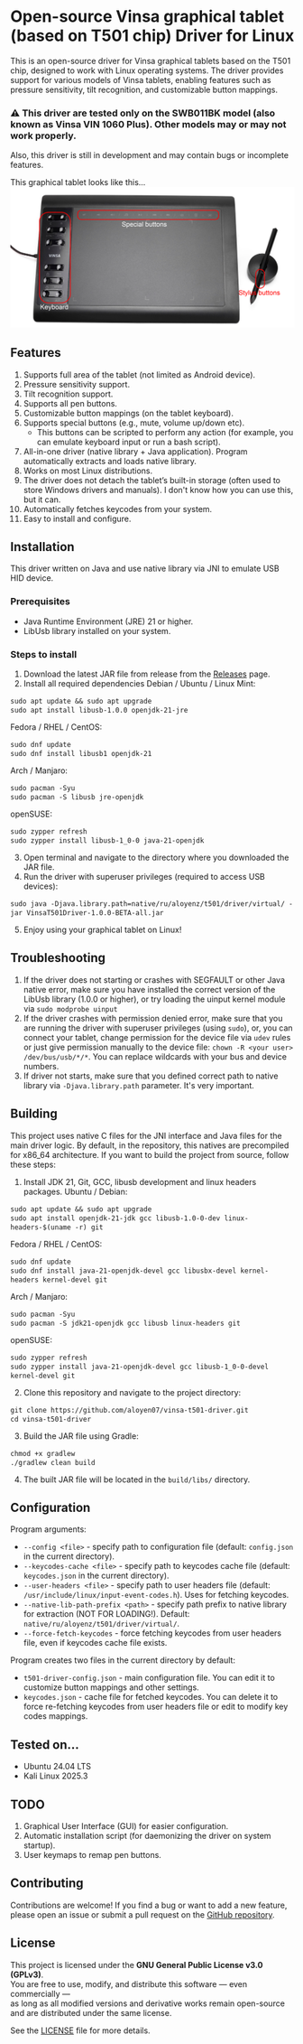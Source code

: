# Open-source Vinsa graphical tablet (based on T501 chip) Driver for Linux

This is an open-source driver for Vinsa graphical tablets based on the T501 chip, designed to work with Linux operating systems. 
The driver provides support for various models of Vinsa tablets, enabling features such as pressure sensitivity, tilt recognition, and customizable button mappings.

### ⚠️ This driver are tested only on the SWB011BK model (also known as Vinsa VIN 1060 Plus). Other models may or may not work properly.

Also, this driver is still in development and may contain bugs or incomplete features.

This graphical tablet looks like this...
![Vinsa VIN 1060 Plus](readme/tablet.png)


## Features

1. Supports full area of the tablet (not limited as Android device).
2. Pressure sensitivity support.
3. Tilt recognition support.
4. Supports all pen buttons.
5. Customizable button mappings (on the tablet keyboard).
6. Supports special buttons (e.g., mute, volume up/down etc).
    - This buttons can be scripted to perform any action (for example, you can emulate keyboard input or run a bash script).
7. All-in-one driver (native library + Java application). Program automatically extracts and loads native library.
8. Works on most Linux distributions.
9. The driver does not detach the tablet’s built-in storage (often used to store Windows drivers and manuals). 
I don't know how you can use this, but it can.
10. Automatically fetches keycodes from your system.
11. Easy to install and configure.

## Installation

This driver written on Java and use native library via JNI to emulate USB HID device.

### Prerequisites
- Java Runtime Environment (JRE) 21 or higher.
- LibUsb library installed on your system.

### Steps to install
1. Download the latest JAR file from release from the [Releases](https://github.com/aloyen07/vinsa-t501-driver/releases) page.
2. Install all required dependencies
Debian / Ubuntu / Linux Mint:
```shell
sudo apt update && sudo apt upgrade
sudo apt install libusb-1.0.0 openjdk-21-jre
```
Fedora / RHEL / CentOS:
```shell
sudo dnf update
sudo dnf install libusb1 openjdk-21
```
Arch / Manjaro:
```shell
sudo pacman -Syu
sudo pacman -S libusb jre-openjdk
```
openSUSE:
```shell
sudo zypper refresh
sudo zypper install libusb-1_0-0 java-21-openjdk
```
3. Open terminal and navigate to the directory where you downloaded the JAR file.
4. Run the driver with superuser privileges (required to access USB devices):
```shell
sudo java -Djava.library.path=native/ru/aloyenz/t501/driver/virtual/ -jar VinsaT501Driver-1.0.0-BETA-all.jar
```
5. Enjoy using your graphical tablet on Linux!

## Troubleshooting

1. If the driver does not starting or crashes with SEGFAULT or other Java native error, make sure you have installed the 
correct version of the LibUsb library (1.0.0 or higher), or try loading the uinput kernel module via `sudo modprobe uinput`
2. If the driver crashes with permission denied error, make sure that you are running the driver with superuser 
privileges (using `sudo`), or, you can connect your tablet, change permission for the device file via `udev` rules or just give 
permission manually to the device file: `chown -R <your user> /dev/bus/usb/*/*`. You can replace wildcards with your bus and device numbers.
3. If driver not starts, make sure that you defined correct path to native library via `-Djava.library.path` parameter. It's very important.

## Building

This project uses native C files for the JNI interface and Java files for the main driver logic. By default, in the repository,
this natives are precompiled for x86_64 architecture. If you want to build the project from source, follow these steps:

1. Install JDK 21, Git, GCC, libusb development and linux headers packages.
Ubuntu / Debian:
```shell
sudo apt update && sudo apt upgrade
sudo apt install openjdk-21-jdk gcc libusb-1.0-0-dev linux-headers-$(uname -r) git
```
Fedora / RHEL / CentOS:
```shell
sudo dnf update
sudo dnf install java-21-openjdk-devel gcc libusbx-devel kernel-headers kernel-devel git
```
Arch / Manjaro:
```shell
sudo pacman -Syu
sudo pacman -S jdk21-openjdk gcc libusb linux-headers git
```
openSUSE:
```shell
sudo zypper refresh
sudo zypper install java-21-openjdk-devel gcc libusb-1_0-0-devel kernel-devel git
```
2. Clone this repository and navigate to the project directory:
```shell
git clone https://github.com/aloyen07/vinsa-t501-driver.git
cd vinsa-t501-driver
```
3. Build the JAR file using Gradle:
```shell
chmod +x gradlew
./gradlew clean build
```
4. The built JAR file will be located in the `build/libs/` directory.

## Configuration

Program arguments:
- `--config <file>` - specify path to configuration file (default: `config.json` in the current directory).
- `--keycodes-cache <file>` - specify path to keycodes cache file (default: `keycodes.json` in the current directory).
- `--user-headers <file>` - specify path to user headers file (default: `/usr/include/linux/input-event-codes.h`). Uses for fetching keycodes.
- `--native-lib-path-prefix <path>` - specify path prefix to native library for extraction (NOT FOR LOADING!). Default: `native/ru/aloyenz/t501/driver/virtual/`.
- `--force-fetch-keycodes` - force fetching keycodes from user headers file, even if keycodes cache file exists.

Program creates two files in the current directory by default:
- `t501-driver-config.json` - main configuration file. You can edit it to customize button mappings and other settings.
- `keycodes.json` - cache file for fetched keycodes. You can delete it to force re-fetching keycodes from user headers file or edit to modify key codes mappings.

## Tested on...
- Ubuntu 24.04 LTS
- Kali Linux 2025.3

## TODO

1. Graphical User Interface (GUI) for easier configuration.
2. Automatic installation script (for daemonizing the driver on system startup).
3. User keymaps to remap pen buttons.

## Contributing

Contributions are welcome! If you find a bug or want to add a new feature, please open an issue or submit a pull request 
on the [GitHub repository](https://github.com/aloyen07/vinsa-t501-driver).

## License

This project is licensed under the **GNU General Public License v3.0 (GPLv3)**.  
You are free to use, modify, and distribute this software — even commercially —  
as long as all modified versions and derivative works remain open-source  
and are distributed under the same license.

See the [LICENSE](LICENSE) file for more details.